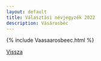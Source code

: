 ```yaml
---
layout: default
title: Választási névjegyzék 2022
description: Vásárosbéc
---
```


{% include Vaasaarosbeec.html %}

[Vissza](./)